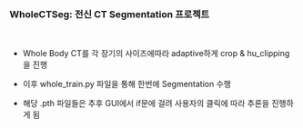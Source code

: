 ### WholeCTSeg: 전신 CT Segmentation 프로젝트

<br>



* Whole Body CT를 각 장기의 사이즈에따라 adaptive하게 crop & hu_clipping을 진행  

* 이후 whole_train.py 파일을 통해 한번에 Segmentation 수행  

* 해당 .pth 파일들은 추후 GUI에서 if문에 걸려 사용자의 클릭에 따라 추론을 진행하게 됨  
